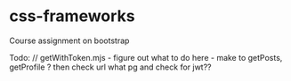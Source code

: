 # css-frameworks
Course assignment on bootstrap

Todo:
// getWithToken.mjs - figure out what to do here - make to getPosts, getProfile ? then check url what pg and check for jwt??
